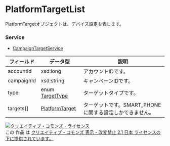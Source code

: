 # PlatformTargetList
PlatformTargetオブジェクトは、デバイス設定を表します。
### Service
+ [CampaignTargetService](../services/CampaignTargetService.md)

| フィールド | データ型 | 説明 | 
|---|---|---|
| accountId| xsd:long| アカウントIDです。 |
| campaignId| xsd:string| キャンペーンIDです。 |
| type| enum <a href="../data/TargetType.md">TargetType</a>| ターゲットタイプです。 |
| targets[]| <a href="../data/PlatformTarget.md">PlatformTarget</a>| ターゲットです。SMART_PHONEに関する設定しかできません。 |
<a rel="license" href="http://creativecommons.org/licenses/by-nd/2.1/jp/"><img alt="クリエイティブ・コモンズ・ライセンス" style="border-width:0" src="https://i.creativecommons.org/l/by-nd/2.1/jp/88x31.png" /></a><br />この 作品 は <a rel="license" href="http://creativecommons.org/licenses/by-nd/2.1/jp/">クリエイティブ・コモンズ 表示 - 改変禁止 2.1 日本 ライセンスの下に提供されています。</a>
